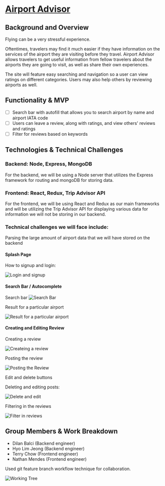 # [Airport Advisor](http://airport-advisor.herokuapp.com/)


## Background and Overview

Flying can be a very stressful experience.

Oftentimes, travelers may find it much easier if they have information on the services of the airport they are visiting before they travel. Airport Advisor allows travelers to get useful information from fellow travelers about the airports they are going to visit, as well as share their own experiences.

The site will feature easy searching and navigation so a user can view ratings on different categories. Users may also help others by reviewing airports as well.

## Functionality & MVP

- [ ] Search bar with autofill that allows you to search airport by name and airport IATA code
- [ ] Users can leave a review, along with ratings, and view others' reviews and ratings
- [ ] Filter for reviews based on keywords

## Technologies & Technical Challenges

### Backend: Node, Express, MongoDB

For the backend, we will be using a Node server that utilizes the Express framework for routing and mongoDB for storing data.

### Frontend: React, Redux, Trip Advisor API

For the frontend, we will be using React and Redux as our main frameworks and will be utilizing the Trip Advisor API for displaying various data for information we will not be storing in our backend.

### Technical challenges we will face include:

Parsing the large amount of airport data that we will have stored on the backend

#### Splash Page

How to signup and login:

![Login and signup](readme_photos/login-signup.gif)

#### Search Bar / Autocomplete

Search bar
![Search Bar](readme_photos/search.png) 

Result for a particular airport

![Result for a particular airport](readme_photos/general_review.png)

#### Creating and Editing Review

Creating a review


![Createing a review](readme_photos/each_review1.png)

Posting the review

![Posting the Review](readme_photos/each_review2.png)

Edit and delete buttons

Deleting and editing posts:

![Delete and edit](readme_photos/demologin-edit-delete-review.gif)

Filtering in the reviews

![Filter in reviews](readme_photos/review_show.png)


## Group Members & Work Breakdown

- Dilan Balci (Backend engineer)
- Hyo Lim Jeong (Backend engineer)
- Terry Chow (Frontend engineer)
- Nathan Mendes (Frontend engineer)

Used git feature branch workflow technique for collaboration.

![Working Tree](readme_photos/work_flow.png)
